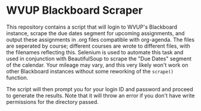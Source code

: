 # WVUP Blackboard Scraper

This repository contains a script that will login to WVUP's Blackboard instance,
scrape the due dates segment for upcoming assignments, and output these
assignments in .org files compatible with org-agenda. The files are
seperated by course; different courses are wrote to different files, with the
filenames reflecting this. Selenium is used to automate this task and used
in conjunction with BeautifulSoup to scrape the "Due Dates" segment of the calendar.
Your mileage may vary, and this very likely won't work on other Blackboard instances
without some reworking of the `scrape()` function.

The script will then prompt you for your login ID and password and proceed
to generate the results. Note that it will throw an error if you don't have
write permissions for the directory passed.
